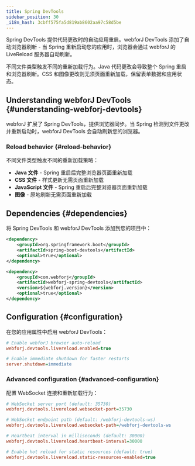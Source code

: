 ```yaml
---
title: Spring DevTools
sidebar_position: 30
_i18n_hash: 3cbff575fa5d819ab8602aa97c58d5be
---
```

Spring DevTools 提供代码更改时的自动应用重启。webforJ DevTools 添加了自动浏览器刷新 - 当 Spring 重新启动您的应用时，浏览器会通过 webforJ 的 LiveReload 服务器自动刷新。

不同文件类型触发不同的重新加载行为。Java 代码更改会导致整个 Spring 重启和浏览器刷新。CSS 和图像更改则无须页面重新加载，保留表单数据和应用状态。

## Understanding webforJ DevTools {#understanding-webforj-devtools}

webforJ 扩展了 Spring DevTools，提供浏览器同步。当 Spring 检测到文件更改并重新启动时，webforJ DevTools 会自动刷新您的浏览器。

### Reload behavior {#reload-behavior}

不同文件类型触发不同的重新加载策略：

- **Java 文件** - Spring 重启后完整浏览器页面重新加载
- **CSS 文件** - 样式更新无需页面重新加载  
- **JavaScript 文件** - Spring 重启后完整浏览器页面重新加载
- **图像** - 原地刷新无需页面重新加载

## Dependencies {#dependencies}

将 Spring DevTools 和 webforJ DevTools 添加到您的项目中：

```xml title="pom.xml"
<dependency>
    <groupId>org.springframework.boot</groupId>
    <artifactId>spring-boot-devtools</artifactId>
    <optional>true</optional>
</dependency>

<dependency>
    <groupId>com.webforj</groupId>
    <artifactId>webforj-spring-devtools</artifactId>
    <version>${webforj.version}</version>
    <optional>true</optional>
</dependency>
```

## Configuration {#configuration}

在您的应用属性中启用 webforJ DevTools：

```Ini title="application.properties"
# Enable webforJ browser auto-reload
webforj.devtools.livereload.enabled=true

# Enable immediate shutdown for faster restarts
server.shutdown=immediate
```

### Advanced configuration {#advanced-configuration}

配置 WebSocket 连接和重新加载行为：

```Ini title="application.properties"
# WebSocket server port (default: 35730)
webforj.devtools.livereload.websocket-port=35730

# WebSocket endpoint path (default: /webforj-devtools-ws)
webforj.devtools.livereload.websocket-path=/webforj-devtools-ws

# Heartbeat interval in milliseconds (default: 30000)
webforj.devtools.livereload.heartbeat-interval=30000

# Enable hot reload for static resources (default: true)
webforj.devtools.livereload.static-resources-enabled=true
```

